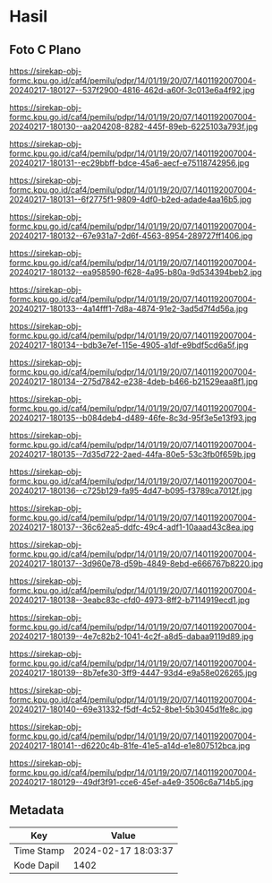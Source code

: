 # Hasil

## Foto C Plano

https://sirekap-obj-formc.kpu.go.id/caf4/pemilu/pdpr/14/01/19/20/07/1401192007004-20240217-180127--537f2900-4816-462d-a60f-3c013e6a4f92.jpg

https://sirekap-obj-formc.kpu.go.id/caf4/pemilu/pdpr/14/01/19/20/07/1401192007004-20240217-180130--aa204208-8282-445f-89eb-6225103a793f.jpg

https://sirekap-obj-formc.kpu.go.id/caf4/pemilu/pdpr/14/01/19/20/07/1401192007004-20240217-180131--ec29bbff-bdce-45a6-aecf-e75118742956.jpg

https://sirekap-obj-formc.kpu.go.id/caf4/pemilu/pdpr/14/01/19/20/07/1401192007004-20240217-180131--6f2775f1-9809-4df0-b2ed-adade4aa16b5.jpg

https://sirekap-obj-formc.kpu.go.id/caf4/pemilu/pdpr/14/01/19/20/07/1401192007004-20240217-180132--67e931a7-2d6f-4563-8954-289727ff1406.jpg

https://sirekap-obj-formc.kpu.go.id/caf4/pemilu/pdpr/14/01/19/20/07/1401192007004-20240217-180132--ea958590-f628-4a95-b80a-9d534394beb2.jpg

https://sirekap-obj-formc.kpu.go.id/caf4/pemilu/pdpr/14/01/19/20/07/1401192007004-20240217-180133--4a14fff1-7d8a-4874-91e2-3ad5d7f4d56a.jpg

https://sirekap-obj-formc.kpu.go.id/caf4/pemilu/pdpr/14/01/19/20/07/1401192007004-20240217-180134--bdb3e7ef-115e-4905-a1df-e9bdf5cd6a5f.jpg

https://sirekap-obj-formc.kpu.go.id/caf4/pemilu/pdpr/14/01/19/20/07/1401192007004-20240217-180134--275d7842-e238-4deb-b466-b21529eaa8f1.jpg

https://sirekap-obj-formc.kpu.go.id/caf4/pemilu/pdpr/14/01/19/20/07/1401192007004-20240217-180135--b084deb4-d489-46fe-8c3d-95f3e5e13f93.jpg

https://sirekap-obj-formc.kpu.go.id/caf4/pemilu/pdpr/14/01/19/20/07/1401192007004-20240217-180135--7d35d722-2aed-44fa-80e5-53c3fb0f659b.jpg

https://sirekap-obj-formc.kpu.go.id/caf4/pemilu/pdpr/14/01/19/20/07/1401192007004-20240217-180136--c725b129-fa95-4d47-b095-f3789ca7012f.jpg

https://sirekap-obj-formc.kpu.go.id/caf4/pemilu/pdpr/14/01/19/20/07/1401192007004-20240217-180137--36c62ea5-ddfc-49c4-adf1-10aaad43c8ea.jpg

https://sirekap-obj-formc.kpu.go.id/caf4/pemilu/pdpr/14/01/19/20/07/1401192007004-20240217-180137--3d960e78-d59b-4849-8ebd-e666767b8220.jpg

https://sirekap-obj-formc.kpu.go.id/caf4/pemilu/pdpr/14/01/19/20/07/1401192007004-20240217-180138--3eabc83c-cfd0-4973-8ff2-b7114919ecd1.jpg

https://sirekap-obj-formc.kpu.go.id/caf4/pemilu/pdpr/14/01/19/20/07/1401192007004-20240217-180139--4e7c82b2-1041-4c2f-a8d5-dabaa9119d89.jpg

https://sirekap-obj-formc.kpu.go.id/caf4/pemilu/pdpr/14/01/19/20/07/1401192007004-20240217-180139--8b7efe30-3ff9-4447-93d4-e9a58e026265.jpg

https://sirekap-obj-formc.kpu.go.id/caf4/pemilu/pdpr/14/01/19/20/07/1401192007004-20240217-180140--69e31332-f5df-4c52-8be1-5b3045d1fe8c.jpg

https://sirekap-obj-formc.kpu.go.id/caf4/pemilu/pdpr/14/01/19/20/07/1401192007004-20240217-180141--d6220c4b-81fe-41e5-a14d-e1e807512bca.jpg

https://sirekap-obj-formc.kpu.go.id/caf4/pemilu/pdpr/14/01/19/20/07/1401192007004-20240217-180129--49df3f91-cce6-45ef-a4e9-3506c6a714b5.jpg


## Metadata

| Key        | Value               |
| ---------- | ------------------- |
| Time Stamp | 2024-02-17 18:03:37 |
| Kode Dapil | 1402                |



